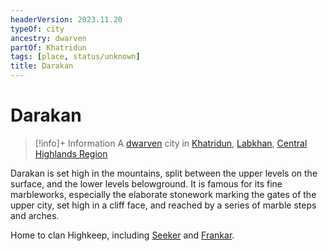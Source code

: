 ```yaml
---
headerVersion: 2023.11.20
typeOf: city
ancestry: dwarven
partOf: Khatridun
tags: [place, status/unknown]
title: Darakan
---
```

# Darakan
>[!info]+ Information
> A [dwarven](<../../../species/children-of-the-embodied-gods/dwarves/dwarves.md>) city in [Khatridun](<./khatridun.md>), [Labkhan](<../sentinel-range.md>), [Central Highlands Region](<../central-highlands-region.md>)

Darakan is set high in the mountains, split between the upper levels on the surface, and the lower levels belowground. It is famous for its fine marbleworks, especially the elaborate stonework marking the gates of the upper city, set high in a cliff face, and reached by a series of marble steps and arches. 

Home to clan Highkeep, including [Seeker](<../../../people/pcs/dunmar-fellowship/seeker.md>) and [Frankar](<../../../people/dwarves/frankar.md>).
